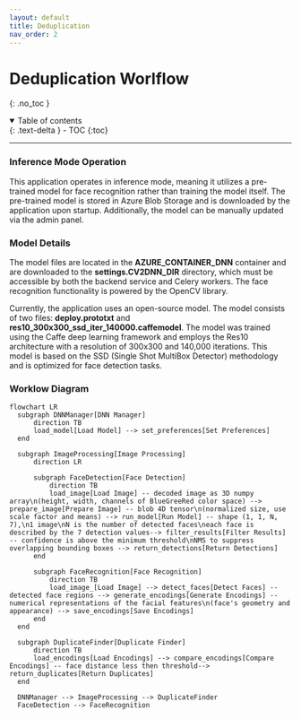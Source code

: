 ```yaml
---
layout: default
title: Deduplication
nav_order: 2
---
```


# Deduplication Worlflow
{: .no_toc }

<details open markdown="block">
  <summary>
    Table of contents
  </summary>
  {: .text-delta }
- TOC
{:toc}
</details>

---

### Inference Mode Operation

This application operates in inference mode, meaning it utilizes a pre-trained model for face recognition rather than training the model itself. The pre-trained model is stored in Azure Blob Storage and is downloaded by the application upon startup. Additionally, the model can be manually updated via the admin panel.

### Model Details

The model files are located in the **AZURE_CONTAINER_DNN** container and are downloaded to the **settings.CV2DNN_DIR** directory, which must be accessible by both the backend service and Celery workers. The face recognition functionality is powered by the OpenCV library.

Currently, the application uses an open-source model. The model consists of two files: **deploy.prototxt** and **res10_300x300_ssd_iter_140000.caffemodel**. The model was trained using the Caffe deep learning framework and employs the Res10 architecture with a resolution of 300x300 and 140,000 iterations. This model is based on the SSD (Single Shot MultiBox Detector) methodology and is optimized for face detection tasks.

### Worklow Diagram
```mermaid
flowchart LR
  subgraph DNNManager[DNN Manager]
      direction TB
      load_model[Load Model] --> set_preferences[Set Preferences]
  end

  subgraph ImageProcessing[Image Processing]
      direction LR
      
      subgraph FaceDetection[Face Detection]
          direction TB
          load_image[Load Image] -- decoded image as 3D numpy array\n(height, width, channels of BlueGreeRed color space) --> prepare_image[Prepare Image] -- blob 4D tensor\n(normalized size, use scale factor and means) --> run_model[Run Model] -- shape (1, 1, N, 7),\n1 image\nN is the number of detected faces\neach face is described by the 7 detection values--> filter_results[Filter Results] -- confidence is above the minimum threshold\nNMS to suppress overlapping bounding boxes --> return_detections[Return Detections]
      end
      
      subgraph FaceRecognition[Face Recognition]
          direction TB
          load_image_[Load Image] --> detect_faces[Detect Faces] -- detected face regions --> generate_encodings[Generate Encodings] -- numerical representations of the facial features\n(face's geometry and appearance) --> save_encodings[Save Encodings]
      end
  end

  subgraph DuplicateFinder[Duplicate Finder]
      direction TB
      load_encodings[Load Encodings] --> compare_encodings[Compare Encodings] -- face distance less then threshold--> return_duplicates[Return Duplicates]
  end

  DNNManager --> ImageProcessing --> DuplicateFinder
  FaceDetection --> FaceRecognition

```
